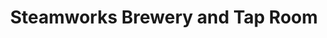 ---
title: "Steamworks Brewery and Tap Room"
url: /burnaby/steamworks-brewery-and-tap-room/
shop: alcohol
---